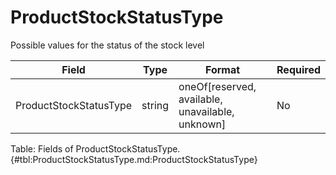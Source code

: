 <!--
    ATTENTION: This file was generated via gradle!
               Do NOT manually edit this file! Any such changes will be overwritten!
-->

# ProductStockStatusType

Possible values for the status of the stock  level

| Field | Type | Format | Required |
|-------|---|--------|---|
| ProductStockStatusType | string | oneOf[reserved, available, unavailable, unknown] | No |

Table: Fields of ProductStockStatusType. {#tbl:ProductStockStatusType.md:ProductStockStatusType}
